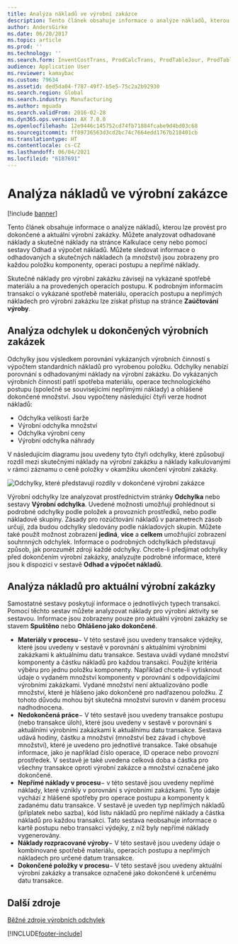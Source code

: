 ```yaml
---
title: Analýza nákladů ve výrobní zakázce
description: Tento článek obsahuje informace o analýze nákladů, kterou lze provést pro dokončené a aktuální výrobní zakázky. Můžete analyzovat odhadované náklady a skutečné náklady na stránce Kalkulace ceny nebo pomocí sestavy Odhad a výpočet nákladů. Můžete sledovat informace o odhadovaných a skutečných nákladech (a množství) jsou zobrazeny pro každou položku komponenty, operaci postupu a nepřímé náklady.
author: AndersGirke
ms.date: 06/20/2017
ms.topic: article
ms.prod: ''
ms.technology: ''
ms.search.form: InventCostTrans, ProdCalcTrans, ProdTableJour, ProdTableListPage, ProdSetupHistoricalCost
audience: Application User
ms.reviewer: kamaybac
ms.custom: 79634
ms.assetid: ded5da04-f787-49f7-b5e5-75c2a2b92930
ms.search.region: Global
ms.search.industry: Manufacturing
ms.author: mguada
ms.search.validFrom: 2016-02-28
ms.dyn365.ops.version: AX 7.0.0
ms.openlocfilehash: 12e9446c145752cd74fb71884fcabe9d4bd03c68
ms.sourcegitcommit: ff09736563d3cd2bc74c7664edd1767b218401cb
ms.translationtype: HT
ms.contentlocale: cs-CZ
ms.lasthandoff: 06/04/2021
ms.locfileid: "6187691"
---
```

# <a name="production-order-cost-analysis"></a>Analýza nákladů ve výrobní zakázce

[!include [banner](../includes/banner.md)]

Tento článek obsahuje informace o analýze nákladů, kterou lze provést pro dokončené a aktuální výrobní zakázky. Můžete analyzovat odhadované náklady a skutečné náklady na stránce Kalkulace ceny nebo pomocí sestavy Odhad a výpočet nákladů. Můžete sledovat informace o odhadovaných a skutečných nákladech (a množství) jsou zobrazeny pro každou položku komponenty, operaci postupu a nepřímé náklady.

Skutečné náklady pro výrobní zakázku závisejí na vykázané spotřebě materiálu a na provedených operacích postupu. K podrobným informacím transakcí o vykázané spotřebě materiálu, operacích postupu a nepřímých nákladech pro výrobní zakázku lze získat přístup na stránce **Zaúčtování výroby**.

## <a name="variance-analysis-for-a-completed-production-order"></a>Analýza odchylek u dokončených výrobních zakázek
Odchylky jsou výsledkem porovnání vykázaných výrobních činností s výpočtem standardních nákladů pro vyrobenou položku. Odchylky nenabízí porovnání s odhadovanými náklady na výrobní zakázku. Do vykázaných výrobních činností patří spotřeba materiálu, operace technologického postupu (společně se souvisejícími nepřímými náklady) a ohlášené dokončené množství. Jsou vypočteny následující čtyři verze hodnot nákladů:

-   Odchylka velikosti šarže
-   Výrobní odchylka množství
-   Odchylka výrobní ceny
-   Výrobní odchylka náhrady

V následujícím diagramu jsou uvedeny tyto čtyři odchylky, které způsobují rozdíl mezi skutečnými náklady na výrobní zakázku a náklady kalkulovanými v rámci záznamu o ceně položky v okamžiku ukončení výrobní zakázky. 

![Odchylky, které představují rozdíly v dokončené výrobní zakázce](./media/control.jpg) 

Výrobní odchylky lze analyzovat prostřednictvím stránky **Odchylka** nebo sestavy **Výrobní odchylka**. Uvedené možnosti umožňují prohlédnout si podrobné odchylky podle položek a provozních prostředků, nebo podle nákladové skupiny. Zásady pro rozúčtování nákladů v parametrech zásob určují, zda budou odchylky sledovány podle nákladových skupin. Můžete také použít možnost zobrazení **jediná**, **více** a **celkem** umožňující zobrazení souhrnných odchylek. Informace o podrobných odchylkách představují způsob, jak porozumět zdroji každé odchylky. Chcete-li předjímat odchylky před dokončením výrobní zakázky, analyzujte podrobné informace, které jsou k dispozici v sestavě **Odhad a výpočet nákladů**.

## <a name="cost-analysis-for-current-production-orders"></a>Analýza nákladů pro aktuální výrobní zakázky
Samostatné sestavy poskytují informace o jednotlivých typech transakcí. Pomocí těchto sestav můžete analyzovat náklady pro výrobní aktivity se sestavou. Informace jsou zobrazeny pouze pro aktuální výrobní zakázky se stavem **Spuštěno** nebo **Ohlášeno jako dokončené**.

-   **Materiály v procesu**− V této sestavě jsou uvedeny transakce výdejky, které jsou uvedeny v sestavě v porovnání s aktuálními výrobními zakázkami k aktuálnímu datu transakce. Sestava uvádí vydané množství komponenty a částku nákladů pro každou transakci. Použijte kritéria výběru pro jednu položku komponenty. Například chcete-li vytisknout údaje o vydaném množství komponenty v porovnání s odpovídajícími výrobními zakázkami. Vydané množství není aktualizováno podle množství, které je hlášeno jako dokončené pro nadřazenou položku. Z tohoto důvodu mohou být skutečná množství surovin v daném procesu nadhodnocena.
-   **Nedokončená práce**− V této sestavě jsou uvedeny transakce postupu (nebo transakce úloh), které jsou uvedeny v sestavě v porovnání s aktuálními výrobními zakázkami k aktuálnímu datu transakce. Sestava udává hodiny, částku a množství (množství bez závad i chybové množství), které je uvedeno pro jednotlivé transakce. Také obsahuje informace, jako je například číslo operace, ID operace nebo provozní prostředek. V sestavě je také uvedena celková doba a částka pro všechny transakce oproti výrobní zakázce a množství označené jako dokončené.
-   **Nepřímé náklady v procesu**− v této sestavě jsou uvedeny nepřímé náklady, které vznikly v porovnání s výrobními zakázkami. Tyto údaje vychází z hlášené spotřeby pro operace postupu a komponenty k zadanému datu transakce. V sestavě je uveden typ nepřímých nákladů (příplatek nebo sazba), kód listu nákladů pro nepřímé náklady a částka nákladů pro každou transakci. Tato sestava neobsahuje informace o kartě postupu nebo transakci výdejky, z níž byly nepřímé náklady vygenerovány.
-   **Náklady rozpracované výroby**− V této sestavě jsou uvedeny údaje o kombinované spotřebě materiálu, operacích postupu a nepřímých nákladech pro určené datum transakce.
-   **Dokončené položky v procesu**− V této sestavě jsou uvedeny aktuální výrobní zakázky a transakce označené jako dokončené k určenému datu transakce.


## <a name="additional-resources"></a>Další zdroje

[Běžné zdroje výrobních odchylek](common-sources-of-production-variances.md)





[!INCLUDE[footer-include](../../includes/footer-banner.md)]